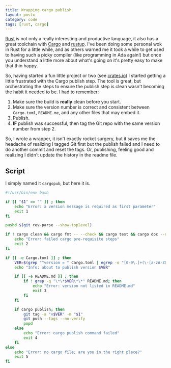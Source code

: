 ```yaml
---
title: Wrapping cargo publish
layout: postx
category: code
tags: [rust, cargo]
---
```


[Rust](https://www.rust-lang.org/) is not only a really interesting and productive 
language, it also has a great toolchain with [Cargo](https://doc.rust-lang.org/cargo/index.html) 
and [rustup](https://rustup.rs/). I've been doing some personal wok in Rust for a 
little while, and as others warned me it took a while to get used to having such a 
picky compiler (like programming in Ada again!) but once you understand a little
more about what's going on it's pretty easy to make that thin happy.

So, having started a fun little project or two (see [crates.io](https://crates.io/users/johnstonskj))
I started getting a little frustrated with the Cargo publish step. The tool is great,
but orchestrating the steps to ensure the publish step is clean wasn't becoming
the habit it needed to be. I had to remember:

1. Make sure the build is **really** clean before you start.
2. Make sure the version number is correct and consistent between `Cargo.toml`,
   `README.me`, and any other files that may embed it.
3. Publish.
4. **IF** publish was successful, then tag the Git repo with the same version
   number from step 2.
   
So, I wrote a wrapper, it isn't exactly rocket surgery, but it saves me the headache
of realizing I tagged Git first but the publish failed and I need to do another
commit and reset the tags. Or, publishing, feeling good and realizing I didn't update 
the history in the readme file.

## Script

I simply named it `cargopub`, but here it is.

``` bash
#!/usr/bin/env bash

if [[ "$1" == "" ]] ; then
    echo "Error: a version message is required as first parameter"
    exit 1
fi

pushd $(git rev-parse --show-toplevel)

if ! cargo clean && cargo fmt -- --check && cargo test && cargo doc --no-deps ; then
    echo "Error: failed cargo pre-requisite steps"
    exit 2
fi

if [[ -e Cargo.toml ]] ; then
    VER=$(grep "^version = " Cargo.toml | egrep -o "[0-9\.]+(\-[a-zA-Z0-9\-_]+)?")
    echo "Info: about to publish version $VER"

    if [[ -e README.md ]] ; then
        if ! grep -q "\*\*$VER\*\*" README.md; then
            echo "Error: version not listed in README.md"
            exit 3
        fi
    fi

    if cargo publish; then
        git tag -a "v$VER" -m "$1"
        git push --tags --no-verify
        popd
    else 
        echo "Error: cargo publish command failed"
        exit 4
    fi
else
    echo "Error: no cargo file; are you in the right place?"
    exit 5
fi
```

